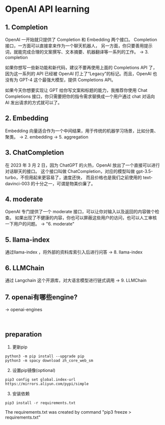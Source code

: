 # OpenAI API learning

## 1. Completion
OpenAI 一开始就只提供了 Completion 和 Embedding 两个接口。
Completion 接口，一方面可以直接拿来作为一个聊天机器人，
另一方面，你只要善用提示词，就能完成合理的文案撰写、文本摘要、机器翻译等一系列的工作。
-> 3. completion

如果你想写一些新功能和新代码，建议不要再使用上面的 Completions API 了，因为这一系列的 API 已经被 OpenAI 打上了“Legacy”的标记。而且，OpenAI 也没有为 GPT-4 这个最强大模型，提供 Completions API。

如果今天你想要实现让 GPT 给你写文案和标题的能力，我推荐你使用 Chat Completions 接口，你只需要把你的指令需求替换成一个用户通过 chat 对话向 AI 发出请求的方式就可以了。

## 2. Embedding
Embedding 向量适合作为一个中间结果，用于传统的机器学习场景，比如分类、聚类。
-> 2. embedding
-> 5. aggregation

## 3.  ChatCompletion
在 2023 年 3 月 2 日，因为 ChatGPT 的火热，OpenAI 放出了一个直接可以进行对话聊天的接口。
这个接口叫做 ChatCompletion，对应的模型叫做 gpt-3.5-turbo，不但用起来更容易了，速度还快，
而且价格也是我们之前使用的 text-davinci-003 的十分之一，可谓是物美价廉了。

## 4. moderate
OpenAI 专门提供了一个 moderate 接口，可以让你对输入以及返回的内容做个检查。
如果出现了不健康的内容，你也可以屏蔽这些用户的访问，也可以人工审核一下用户的问题。
-> "6. moderate"

## 5. llama-index
通过llama-index ，将外部的资料库索引入后进行问答
-> 8. llama-index

## 6. LLMChain
通过 Langchain 这个开源库，对大语言模型进行链式调用 
-> 9. LLMChain

## 7. openai有哪些engine?
-> openai-engines

<br>

## preparation
1. 更新pip
```
python3 -m pip install --upgrade pip
python3 -m spacy download zh_core_web_sm
```
2. 设置pip镜像(optional)
```
pip3 config set global.index-url https://mirrors.aliyun.com/pypi/simple
```
3. 安装依赖
```
pip3 install -r requirements.txt
```
The requirements.txt was created by command "pip3 freeze > requirements.txt"